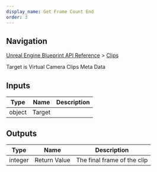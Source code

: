 ```yaml
---
display_name: Get Frame Count End
order: 3
---
```

## Navigation

[Unreal Engine Blueprint API Reference](https://dev.epicgames.com/documentation/en-us/unreal-engine/BlueprintAPI) > [Clips](https://dev.epicgames.com/documentation/en-us/unreal-engine/BlueprintAPI/Clips)

Target is Virtual Camera Clips Meta Data

## Inputs

| Type | Name | Description |
| --- | --- | --- |
| object | Target |  |

## Outputs

| Type | Name | Description |
| --- | --- | --- |
| integer | Return Value | The final frame of the clip |
